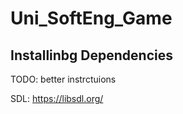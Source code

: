 # Uni_SoftEng_Game


## Installinbg Dependencies
TODO: better instrctuions

SDL: https://libsdl.org/
